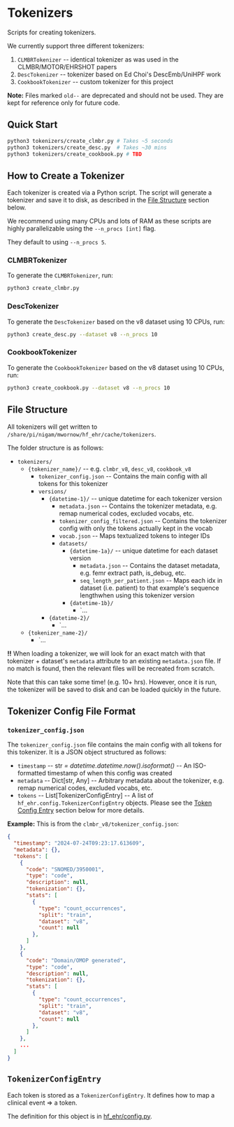 # Tokenizers

Scripts for creating tokenizers.

We currently support three different tokenizers:
1. `CLMBRTokenizer` -- identical tokenizer as was used in the CLMBR/MOTOR/EHRSHOT papers
2. `DescTokenizer` -- tokenizer based on Ed Choi's DescEmb/UniHPF work
3. `CookbookTokenizer` -- custom tokenizer for this project

**Note:** Files marked `old--` are deprecated and should not be used. They are kept for reference only for future code.

## Quick Start

```bash
python3 tokenizers/create_clmbr.py # Takes ~5 seconds
python3 tokenizers/create_desc.py  # Takes ~30 mins
python3 tokenizers/create_cookbook.py # TBD
```

## How to Create a Tokenizer

Each tokenizer is created via a Python script. The script will generate a tokenizer and save it to disk, as described in the [File Structure](#file-structure) section below.

We recommend using many CPUs and lots of RAM as these scripts are highly parallelizable using the `--n_procs [int]` flag. 

They default to using `--n_procs 5`.

### CLMBRTokenizer

To generate the `CLMBRTokenizer`, run:

```bash
python3 create_clmbr.py
```

### DescTokenizer

To generate the `DescTokenizer` based on the v8 dataset using 10 CPUs, run:

```bash
python3 create_desc.py --dataset v8 --n_procs 10
```

### CookbookTokenizer

To generate the `CookbookTokenizer` based on the v8 dataset using 10 CPUs, run:

```bash
python3 create_cookbook.py --dataset v8 --n_procs 10
```

## File Structure

All tokenizers will get written to `/share/pi/nigam/mwornow/hf_ehr/cache/tokenizers`. 

The folder structure is as follows:

* `tokenizers/`
    * `{tokenizer_name}/` -- e.g. `clmbr_v8`, `desc_v8`, `cookbook_v8`
        * `tokenizer_config.json` -- Contains the main config with all tokens for this tokenizer
        * `versions/`
            * `{datetime-1}/` -- unique datetime for each tokenizer version
                * `metadata.json` -- Contains the tokenizer metadata, e.g. remap numerical codes, excluded vocabs, etc.
                * `tokenizer_config_filtered.json` -- Contains the tokenizer config with only the tokens actually kept in the vocab
                * `vocab.json` -- Maps textualized tokens to integer IDs
                * `datasets/`
                    * `{datetime-1a}/` -- unique datetime for each dataset version
                        * `metadata.json` -- Contains the dataset metadata, e.g. femr extract path, is_debug, etc.
                        * `seq_length_per_patient.json` -- Maps each idx in dataset (i.e. patient) to that example's sequence lengthwhen using this tokenizer version
                    * `{datetime-1b}/`
                        * `...
            * `{datetime-2}/`
                * `...
    * `{tokenizer_name-2}/`
        * `...

**!!** When loading a tokenizer, we will look for an exact match with that tokenizer + dataset's `metadata` attribute to an existing `metadata.json` file. If no match is found, then the relevant files will be recreated from scratch. 

Note that this can take some time! (e.g. 10+ hrs). However, once it is run, the tokenizer will be saved to disk and can be loaded quickly in the future.

## Tokenizer Config File Format

### `tokenizer_config.json`

The `tokenizer_config.json` file contains the main config with all tokens for this tokenizer. It is a JSON object structured as follows:

* `timestamp` -- str *= datetime.datetime.now().isoformat()* -- An ISO-formatted timestamp of when this config was created
* `metadata` -- Dict[str, Any] -- Arbitrary metadata about the tokenizer, e.g. remap numerical codes, excluded vocabs, etc.
* `tokens` -- List[TokenizerConfigEntry] -- A list of `hf_ehr.config.TokenizerConfigEntry` objects. Please see the [Token Config Entry](#token-config-entry) section below for more details.

**Example:** This is from the `clmbr_v8/tokenizer_config.json`:

```json
{
  "timestamp": "2024-07-24T09:23:17.613609",
  "metadata": {},
  "tokens": [
    {
      "code": "SNOMED/3950001",
      "type": "code",
      "description": null,
      "tokenization": {},
      "stats": [
        {
          "type": "count_occurrences",
          "split": "train",
          "dataset": "v8",
          "count": null
        },
      ]
    },
    {
      "code": "Domain/OMOP generated",
      "type": "code",
      "description": null,
      "tokenization": {},
      "stats": [
        {
          "type": "count_occurrences",
          "split": "train",
          "dataset": "v8",
          "count": null
        },
      ]
    },
    ...
  ]
}
```

## `TokenizerConfigEntry`

Each token is stored as a `TokenizerConfigEntry`. It defines how to map a clinical event => a token. 

The definition for this object is in [hf_ehr/config.py](hf_ehr/config.py).